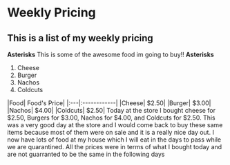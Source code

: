 # Weekly Pricing
## This is a list of my weekly pricing
**Asterisks** This is some of the awesome food im going to buy!! **Asterisks**
<ol>
  <li> Cheese </li>
  <li> Burger </li>
  <li> Nachos </li>
  <li> Coldcuts </li>
  </ol>
|Food| Food's Price|
|:---|:------------|
|Cheese| $2.50|
|Burger| $3.00|
|Nachos| $4.00|
|Coldcuts| $2.50|
Today at the store I bought cheese for $2.50, Burgers for $3.00, Nachos for $4.00, and Coldcuts for $2.50. This was a very good day at the store and I would come back to buy these same items because most of them were on sale and it is a really nice day out. I now have lots of food at my house which I will eat in the days to pass while we are quarantined. All the prices were in terms of what I bought today and are not guarranted to be the same in the following days
